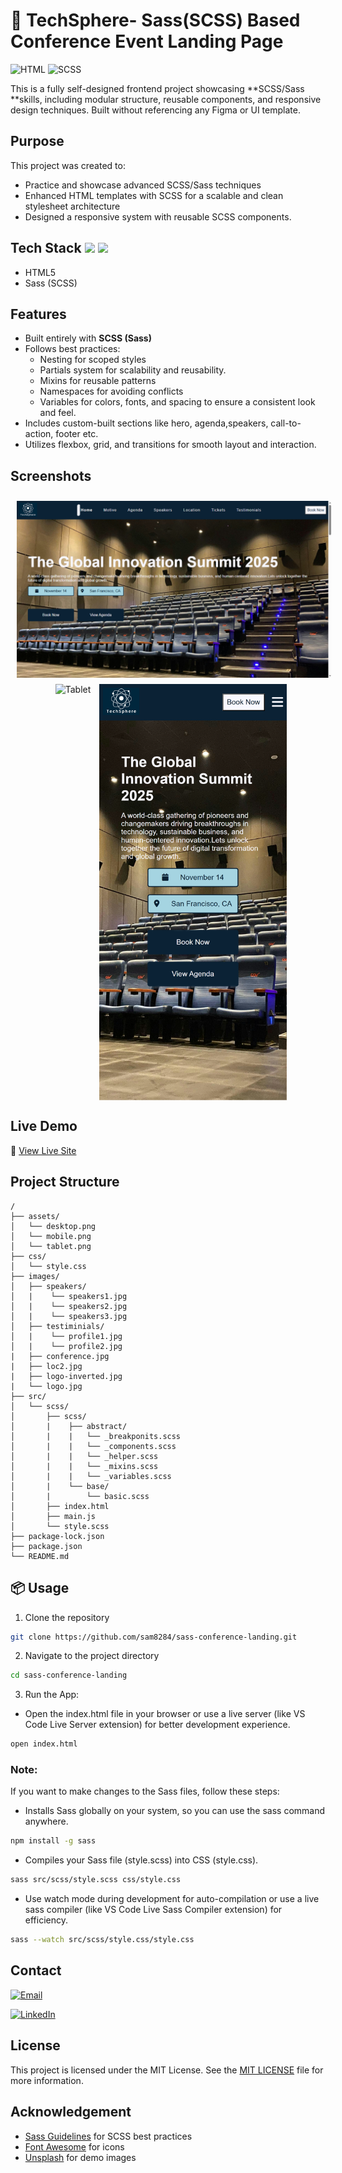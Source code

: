 
 # 🎨 TechSphere- Sass(SCSS) Based Conference Event Landing Page 
 ![HTML](https://img.shields.io/badge/HTML5-E34F26?style=flat&logo=html5&logoColor=white)
![SCSS](https://img.shields.io/badge/SCSS-CC6699?style=flat&logo=sass&logoColor=white)

This is a fully self-designed frontend project showcasing **SCSS/Sass **skills, including modular structure, reusable components, and responsive design techniques. Built without referencing any Figma or UI template.

## Purpose
This project was created to:

- Practice and showcase advanced SCSS/Sass techniques
- Enhanced HTML templates with SCSS for a scalable and clean stylesheet architecture
- Designed a responsive system with reusable SCSS components.

## Tech Stack <img src="https://cdn.jsdelivr.net/gh/devicons/devicon/icons/html5/html5-original.svg" width="30" /> <img src="https://cdn.jsdelivr.net/gh/devicons/devicon/icons/sass/sass-original.svg" width="30" />

- HTML5
- Sass (SCSS) 

## Features

- Built entirely with **SCSS (Sass)**
- Follows best practices:
  - Nesting for scoped styles
  - Partials system for scalability and reusability.
  - Mixins for reusable patterns
  - Namespaces for avoiding conflicts
  - Variables for colors, fonts, and spacing to ensure a consistent look and feel.
- Includes custom-built sections like hero, agenda,speakers, call-to-action, footer etc.
- Utilizes flexbox, grid, and transitions for smooth layout and interaction.


## Screenshots 

<p align="center">
  <img src="./assets/desktop.PNG" alt="Desktop" width="600" style="vertical-align: top;margin-top: 10px;" hspace="10"/>
  <img src="./assets/tablet.png" alt="Tablet" width="400" style="vertical-align: top;margin-top: 10px;" hspace="10"/>
  <img src="./assets/mobile.png" alt="Mobile" width="300" style="vertical-align: top;margin-top: 10px;" />
</p>


## Live Demo 

🔗 [View Live Site](https://tech-sphere1.netlify.app/)


## Project Structure

``` 
/ 
├── assets/ 
│   └── desktop.png 
│   └── mobile.png 
│   └── tablet.png 
├── css/ 
│   └── style.css 
├── images/ 
│   ├── speakers/
│   |    └── speakers1.jpg
│   |    └── speakers2.jpg
│   |    └── speakers3.jpg
│   ├── testiminials/
│   |    └── profile1.jpg
│   |    └── profile2.jpg
|   ├── conference.jpg
|   ├── loc2.jpg
|   ├── logo-inverted.jpg
|   └── logo.jpg
├── src/
│   └── scss/
│       ├── scss/
│       |    ├── abstract/
│       |    |   └── _breakponits.scss
│       |    |   └── _components.scss
│       |    |   └── _helper.scss
│       |    |   └── _mixins.scss
│       |    |   └── _variables.scss
│       |    └── base/
│       |        └── basic.scss
│       ├── index.html 
│       ├── main.js 
│       └── style.scss
├── package-lock.json 
├── package.json 
└── README.md 
``` 

## 📦 Usage

1. Clone the repository

```bash
git clone https://github.com/sam8284/sass-conference-landing.git
```

2. Navigate to the project directory

```bash
cd sass-conference-landing
```

3. Run the App:
- Open the index.html file in your browser or use a live server (like VS Code Live Server extension) for better development experience.

```bash
open index.html
```

### Note:
If you want to make changes to the Sass files, follow these steps:

- Installs Sass globally on your system, so you can use the sass command anywhere.

```bash
npm install -g sass
```

- Compiles your Sass file (style.scss) into CSS (style.css).
```bash
sass src/scss/style.scss css/style.css
```

- Use watch mode during development for auto-compilation or use a live sass compiler (like VS Code Live Sass Compiler extension) for efficiency.

```bash
sass --watch src/scss/style.css/style.css
```


## Contact

[![Email](https://img.shields.io/badge/Email-Contact%20Me-red?style=flat-square&logo=gmail)](mailto:saima.ansari8811@gmail.com?subject=Hello&body=I%20found%20your%20project%20interesting!)


[![LinkedIn](https://img.shields.io/badge/LinkedIn-Profile-blue?style=flat-square&logo=linkedin)](https://www.linkedin.com/in/saima-ansari-developer/)


## License

This project is licensed under the MIT License. See the [MIT LICENSE](./LICENSE) file for more information.


## Acknowledgement
- [Sass Guidelines](https://sass-guidelin.es/) for SCSS best practices
- [Font Awesome](https://fontawesome.com/icons) for icons
- [Unsplash](https://unsplash.com/) for demo images

